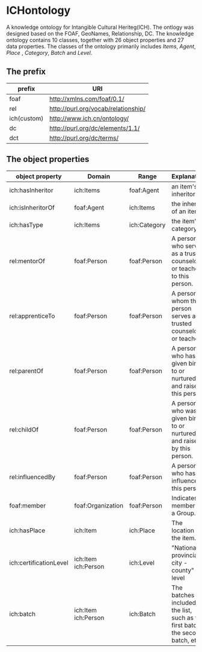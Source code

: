 # ICHontology
A knowledge ontology for Intangible Cultural Heriteg(ICH).
The ontlogy was designed based on the FOAF, GeoNames, Relationship, DC. The knowledge ontology contains 10 classes, together with 26 object properties and 27 data properties. The classes of the ontology primarily includes _Items_, _Agent_, _Place_ , _Category_, _Batch_ and _Level_.
## The prefix
prefix | URI
-|-
foaf|http://xmlns.com/foaf/0.1/
rel|http://purl.org/vocab/relationship/
ich(custom)|http://www.ich.cn/ontology/
dc|http://purl.org/dc/elements/1.1/
dct|http://purl.org/dc/terms/
## The object properties
| object property| Domain | Range | Explanation |
-|-|-|-
ich:hasInheritor|ich:Items|foaf:Agent|an item's inheritor
ich:isInheritorOf|foaf:Agent|ich:Items| the inheritor of an item
ich:hasType|ich:Items|ich:Category| the item's category
rel:mentorOf|foaf:Person|foaf:Person|A person who serves as a trusted counselor or teacher to this person.
rel:apprenticeTo|foaf:Person|foaf:Person|A person to whom this person serves as a trusted counselor or teacher.'
rel:parentOf|foaf:Person|foaf:Person|A person who has given birth to or nurtured and raised this person.
rel:childOf|foaf:Person|foaf:Person|A person who was given birth to or nurtured and raised by this person.
rel:influencedBy|foaf:Person|foaf:Person|A person who has influenced this person.
foaf:member|foaf:Organization|foaf:Person|Indicates a member of a Group.
ich:hasPlace|ich:Item|ich:Place| The location of the item.
ich:certificationLevel|ich:Item ich:Person|ich:Level| "National - provincial - city - county" level
ich:batch|ich:Item ich:Person|ich:Batch|The batches included in the list, such as the first batch, the second batch, etc.

